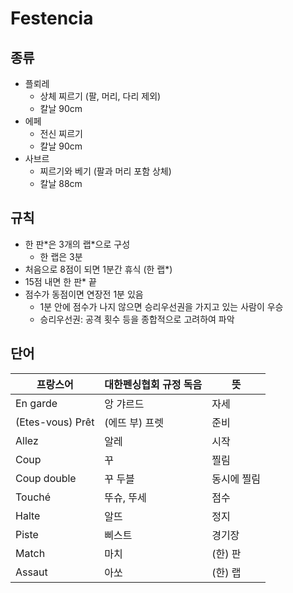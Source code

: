 # Festencia

## 종류
* 플뢰레
  * 상체 찌르기 (팔, 머리, 다리 제외)
  * 칼날 90cm
* 에페
  * 전신 찌르기
  * 칼날 90cm
* 사브르
  * 찌르기와 베기 (팔과 머리 포함 상체)
  * 칼날 88cm

## 규칙
* 한 판\*은 3개의 랩\*으로 구성
  * 한 랩은 3분
* 처음으로 8점이 되면 1분간 휴식 (한 랩\*)
* 15점 내면 한 판\* 끝
* 점수가 동점이면 연장전 1분 있음
  * 1분 안에 점수가 나지 않으면 승리우선권을 가지고 있는 사람이 우승
  * 승리우선권: 공격 횟수 등을 종합적으로 고려하여 파악

## 단어
|프랑스어|대한펜싱협회 규정 독음|뜻|
|-|-|-|
|En garde|앙 갸르드|자세|
|(Etes-vous) Prêt|(에뜨 부) 프렛|준비|
|Allez|알레|시작|
|Coup|꾸|찔림|
|Coup double|꾸 두블|동시에 찔림|
|Touché|뚜슈, 뚜세|점수|
|Halte|알뜨|정지|
|Piste|삐스트|경기장|
|Match|마치|(한) 판|
|Assaut|아쏘|(한) 랩|